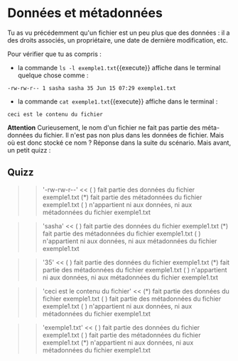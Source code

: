 # Données et métadonnées

Tu as vu précédemment qu'un fichier est un peu plus que des données : il a des droits associés, un propriétaire, une date de dernière modification, etc.

Pour vérifier que tu as compris :

* la commande `ls -l exemple1.txt`{{execute}} affiche dans le terminal quelque chose comme :
```
-rw-rw-r-- 1 sasha sasha 35 Jun 15 07:29 exemple1.txt
```

* la commande `cat exemple1.txt`{{execute}} affiche dans le terminal :
```
ceci est le contenu du fichier
```

**Attention** Curieusement, le nom d'un fichier ne fait pas partie des méta-données du fichier. Il n'est pas non plus dans les données de fichier. Mais où est donc stocké ce nom ?
Réponse dans la suite du scénario. Mais avant, un petit quizz :

## Quizz

>> '-rw-rw-r--' <<
( ) fait partie des données du fichier exemple1.txt
(*) fait partie des métadonnées du fichier exemple1.txt
( ) n'appartient ni aux données, ni aux métadonnées du fichier exemple1.txt

>> 'sasha' <<
( ) fait partie des données du fichier exemple1.txt
(*) fait partie des métadonnées du fichier exemple1.txt
( ) n'appartient ni aux données, ni aux métadonnées du fichier exemple1.txt

>> '35' <<
( ) fait partie des données du fichier exemple1.txt
(*) fait partie des métadonnées du fichier exemple1.txt
( ) n'appartient ni aux données, ni aux métadonnées du fichier exemple1.txt

>> 'ceci est le contenu du fichier' <<
(*) fait partie des données du fichier exemple1.txt
( ) fait partie des métadonnées du fichier exemple1.txt
( ) n'appartient ni aux données, ni aux métadonnées du fichier exemple1.txt


>> 'exemple1.txt' <<
( ) fait partie des données du fichier exemple1.txt
( ) fait partie des métadonnées du fichier exemple1.txt
(*) n'appartient ni aux données, ni aux métadonnées du fichier exemple1.txt
